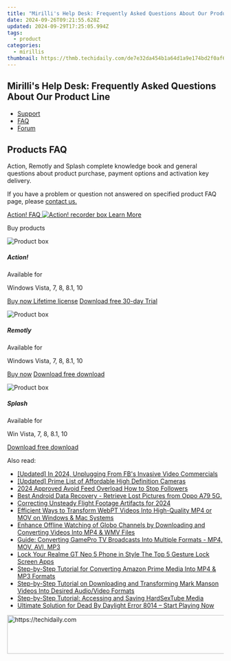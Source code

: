 ```yaml
---
title: "Mirilli's Help Desk: Frequently Asked Questions About Our Product Line"
date: 2024-09-26T09:21:55.628Z
updated: 2024-09-29T17:25:05.994Z
tags:
  - product
categories:
  - mirillis
thumbnail: https://thmb.techidaily.com/de7e32da454b1a64d1a9e174bd2f0af6c1c09ee741804b69375cf4ed02faf5de.jpg
---
```


## Mirilli's Help Desk: Frequently Asked Questions About Our Product Line

* [Support](https://tools.techidaily.com/mirillis/products/)
* [FAQ](https://tools.techidaily.com/mirillis/products/)
* [Forum](https://tools.techidaily.com/mirillis/products/)

## Products FAQ

Action, Remotly and Splash complete knowledge book and general questions about product purchase, payment options and activation key delivery.

If you have a problem or question not answered on specified product FAQ page, please [contact us.](https://tools.techidaily.com/mirillis/products/)

[Action! FAQ ![Action! recorder box](https://mirillis.com/res/old/media/images/download/box_03.png) Learn More](https://tools.techidaily.com/mirillis/products/) 

Buy products

![Product box](https://mirillis.com/res/old/media/images/store/purchase_action_box.png) 

##### Action!

Available for

Windows Vista, 7, 8, 8.1, 10

[Buy now Lifetime license](https://tools.techidaily.com/mirillis/products/) [Download free 30-day Trial](https://tools.techidaily.com/mirillis/products/) 

![Product box](https://mirillis.com/res/old/media/images/store/purchase_monflo_box.png) 

##### Remotly

Available for

Windows Vista, 7, 8, 8.1, 10

[Buy now](https://remotly.com/plans) [Download free download](https://tools.techidaily.com/mirillis/products/) 

![Product box](https://mirillis.com/res/old/media/images/store/purchase_splash_box.png) 

##### Splash

Available for

Win Vista, 7, 8, 8.1, 10

[Download free download](https://tools.techidaily.com/mirillis/products/)

<ins class="adsbygoogle"
     style="display:block"
     data-ad-format="autorelaxed"
     data-ad-client="ca-pub-7571918770474297"
     data-ad-slot="1223367746"></ins>

<ins class="adsbygoogle"
     style="display:block"
     data-ad-client="ca-pub-7571918770474297"
     data-ad-slot="8358498916"
     data-ad-format="auto"
     data-full-width-responsive="true"></ins>

<span class="atpl-alsoreadstyle">Also read:</span>
<div><ul>
<li><a href="https://facebook-videos.techidaily.com/updated-in-2024-unplugging-from-fbs-invasive-video-commercials/"><u>[Updated] In 2024, Unplugging From FB's Invasive Video Commercials</u></a></li>
<li><a href="https://extra-approaches.techidaily.com/updated-prime-list-of-affordable-high-definition-cameras/"><u>[Updated] Prime List of Affordable High Definition Cameras</u></a></li>
<li><a href="https://instagram-video-recordings.techidaily.com/2024-approved-avoid-feed-overload-how-to-stop-followers/"><u>2024 Approved Avoid Feed Overload How to Stop Followers</u></a></li>
<li><a href="https://phone-solutions.techidaily.com/best-android-data-recovery-retrieve-lost-pictures-from-oppo-a79-5g-by-fonelab-android-recover-pictures/"><u>Best Android Data Recovery - Retrieve Lost Pictures from Oppo A79 5G.</u></a></li>
<li><a href="https://extra-information.techidaily.com/correcting-unsteady-flight-footage-artifacts-for-2024/"><u>Correcting Unsteady Flight Footage Artifacts for 2024</u></a></li>
<li><a href="https://fox-making.techidaily.com/efficient-ways-to-transform-webpt-videos-into-high-quality-mp4-or-mov-on-windows-and-mac-systems/"><u>Efficient Ways to Transform WebPT Videos Into High-Quality MP4 or MOV on Windows & Mac Systems</u></a></li>
<li><a href="https://fox-making.techidaily.com/enhance-offline-watching-of-globo-channels-by-downloading-and-converting-videos-into-mp4-and-wmv-files/"><u>Enhance Offline Watching of Globo Channels by Downloading and Converting Videos Into MP4 & WMV Files</u></a></li>
<li><a href="https://fox-making.techidaily.com/guide-converting-gamepro-tv-broadcasts-into-multiple-formats-mp4-mov-avi-mp3/"><u>Guide: Converting GamePro TV Broadcasts Into Multiple Formats - MP4, MOV, AVI, MP3</u></a></li>
<li><a href="https://easy-unlock-android.techidaily.com/lock-your-realme-gt-neo-5-phone-in-style-the-top-5-gesture-lock-screen-apps-by-drfone-android/"><u>Lock Your Realme GT Neo 5 Phone in Style The Top 5 Gesture Lock Screen Apps</u></a></li>
<li><a href="https://fox-making.techidaily.com/step-by-step-tutorial-for-converting-amazon-prime-media-into-mp4-and-mp3-formats/"><u>Step-by-Step Tutorial for Converting Amazon Prime Media Into MP4 & MP3 Formats</u></a></li>
<li><a href="https://fox-making.techidaily.com/step-by-step-tutorial-on-downloading-and-transforming-mark-manson-videos-into-desired-audiovideo-formats/"><u>Step-by-Step Tutorial on Downloading and Transforming Mark Manson Videos Into Desired Audio/Video Formats</u></a></li>
<li><a href="https://fox-making.techidaily.com/step-by-step-tutorial-accessing-and-saving-hardsextube-media/"><u>Step-by-Step Tutorial: Accessing and Saving HardSexTube Media</u></a></li>
<li><a href="https://win-able.techidaily.com/ultimate-solution-for-dead-by-daylight-error-8014-start-playing-now/"><u>Ultimate Solution for Dead By Daylight Error 8014 – Start Playing Now</u></a></li>
</ul></div>

<!-- affiliate ads begin -->
<a href="https://versadesk.pxf.io/c/5597632/1815679/21290" target="_top" id="1815679">
  <img src="//a.impactradius-go.com/display-ad/21290-1815679" border="0" alt="https://techidaily.com" width="728" height="90"/>
</a>
<img height="0" width="0" src="https://versadesk.pxf.io/i/5597632/1815679/21290" style="position:absolute;visibility:hidden;" border="0" />
<!-- affiliate ads end -->


